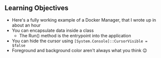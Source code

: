 ## Learning Objectives

* Here's a fully working example of a Docker Manager, that I wrote up in about an hour
* You can encapsulate data inside a class
  * The Run() method is the entrypoint into the application
* You can hide the cursor using `[System.Console]::CursorVisible = $false`
* Foreground and background color aren't always what you think 😉